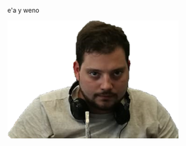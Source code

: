 e'a y weno

<img src="https://raw.githubusercontent.com/MumukiProject/mumuki-guia-gobstones-prueba-na-otra-mas/master/assets/Gus_1554923633164.png" alt="Gus_1554923633164.png" width="auto" height="auto">